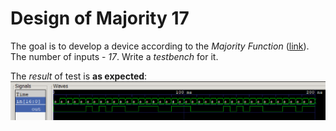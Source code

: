 # Design of Majority 17

The goal is to develop a device according to the *Majority Function* ([link](https://en.wikipedia.org/wiki/Majority_function)). The number of inputs - *17*. Write a *testbench* for it. 

The *result* of test is **as expected**:
![](test_result.png)